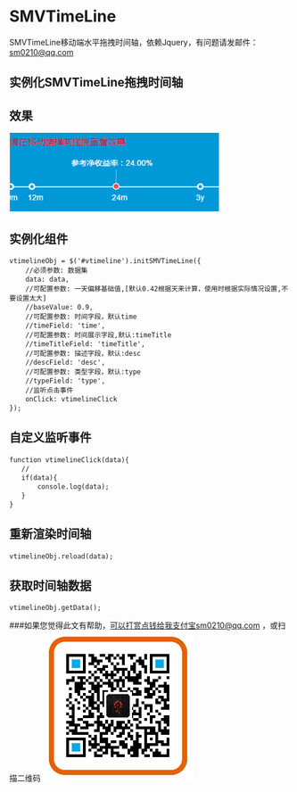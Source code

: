 # SMVTimeLine
SMVTimeLine移动端水平拖拽时间轴，依赖Jquery，有问题请发邮件：sm0210@qq.com

## 实例化SMVTimeLine拖拽时间轴


## 效果


![](https://github.com/sm0210/SMVTimeLine/blob/master/SMVTimeLine.png "SMVTimeLine")

## 实例化组件
````
vtimelineObj = $('#vtimeline').initSMVTimeLine({
	//必须参数: 数据集
	data: data,
	//可配置参数: 一天偏移基础值,[默认0.42根据天来计算，使用时根据实际情况设置,不要设置太大]
	//baseValue: 0.9,
	//可配置参数: 时间字段，默认time
	//timeField: 'time',
	//可配置参数: 时间展示字段,默认:timeTitle
	//timeTitleField: 'timeTitle',
	//可配置参数: 描述字段，默认:desc
	//descField: 'desc',
	//可配置参数: 类型字段，默认:type
	//typeField: 'type',
	//监听点击事件
	onClick: vtimelineClick
}); 
 ````
 
 ## 自定义监听事件
 ````
 function vtimelineClick(data){
	//
	if(data){
		console.log(data);	
	}
}
 ````
 
 ## 重新渲染时间轴
````
vtimelineObj.reload(data);
 ````
 
 ## 获取时间轴数据
 
 ````
vtimelineObj.getData();
 ````
 
 ###如果您觉得此文有帮助，可以打赏点钱给我支付宝sm0210@qq.com ，或扫描二维码
![](https://github.com/sm0210/SMCalendar/blob/master/sm0210%40qq.com.jpg "sm0210@qq.com")


